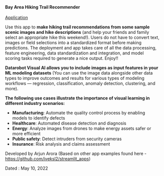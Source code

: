 **Bay Area Hiking Trail Recommender** <br> <br> [Application](https://share.streamlit.io/1arjunarora/hikingapp/main/Hiking_app.py)

Use this app to **make hiking trail recommendations from some sample scenic images and hike descriptions** (and help your friends and family select an appropriate hike this weekend!). Users do not have to convert text, images or field selections into a standardized format before making predictions. The deployment and app takes care of all the data processing, feature engineering, data standardization and integration, and model scoring tasks required to generate a nice output. Enjoy!!

**Datarobot Visual AI allows you to include images as input features in your ML modeling datasets** (You can use the image data alongside other data types to improve outcomes and results for various types of modeling workflows — regression, classification, anomaly detection, clustering, and more). 

**The following  use cases illustrate the importance of visual learning in different industry scenarios:**

- **Manufacturing**: Automate the quality control process by enabling models to identify defects
- **Healthcare**: Automated disease detection and diagnosis
- **Energy**: Analyze images from drones to make energy assets safer or more efficient
- **Public safety**: Detect intruders from security cameras
- **Insurance**: Risk analysis and claims assessment

Developed by Arjun Arora (Based on other app examples found here - https://github.com/iveksl2/streamlit_apps)

Dated : May 10, 2022
